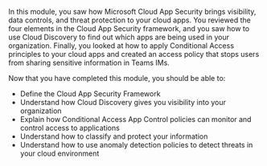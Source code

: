 In this module, you saw how Microsoft Cloud App Security brings visibility, data controls, and threat protection to your cloud apps. You reviewed the four elements in the Cloud App Security framework, and you saw how to use Cloud Discovery to find out which apps are being used in your organization. Finally, you looked at how to apply Conditional Access principles to your cloud apps and created an access policy that stops users from sharing sensitive information in Teams IMs.

Now that you have completed this module, you should be able to:

- Define the Cloud App Security Framework
- Understand how Cloud Discovery gives you visibility into your organization
- Explain how Conditional Access App Control policies can monitor and control access to applications
- Understand how to classify and protect your information
- Understand how to use anomaly detection policies to detect threats in your cloud environment
